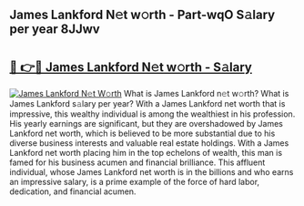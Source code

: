 ## James Lankford N𝚎t w𝚘rth - Part-wqO S𝚊lary per year 8JJwv

# <h2><a href="http://gc1ihq.nevu.top/?p=James+Lankford">🔗 👉🔴 James Lankford N𝚎t w𝚘rth - S𝚊lary</a></h2>

[![James Lankford N𝚎t W𝚘rth](https://i.imgur.com/Oavwk0R.jpeg)](http://gc1ihq.nevu.top/?p=James+Lankford)
What is James Lankford n𝚎t w𝚘rth? What is James Lankford s𝚊lary per year?
With a James Lankford net worth that is impressive, this wealthy individual is among the wealthiest in his profession. His yearly earnings are significant, but they are overshadowed by James Lankford net worth, which is believed to be more substantial due to his diverse business interests and valuable real estate holdings. With a James Lankford net worth placing him in the top echelons of wealth, this man is famed for his business acumen and financial brilliance. This affluent individual, whose James Lankford net worth is in the billions and who earns an impressive salary, is a prime example of the force of hard labor, dedication, and financial acumen.
